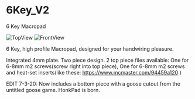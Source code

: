 # 6Key_V2
6 Key Macropad

![TopView](https://github.com/dingusxmcgee/6Key/blob/master/Renders/6Key_Top.jpg?raw=true)
![FrontView](https://github.com/dingusxmcgee/6Key/blob/master/Renders/6Key_Front.jpg?raw=true)

6 Key, high profile Macropad, designed for your handwiring pleasure.

Integrated 4mm plate.
Two piece design.
2 top piece files available: One for 6-8mm m2 screws(screw right into top piece), One for 6-8mm m2 screws and heat-set inserts(like these: https://www.mcmaster.com/94459a120 )

EDIT 7-3-20: Now includes a bottom piece with a goose cutout from the untitled goose game.
HonkPad is born.
